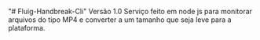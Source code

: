 "# Fluig-Handbreak-Cli" 
Versão 1.0
Serviço feito em node js para monitorar arquivos do tipo MP4 e converter a um tamanho que seja leve para a plataforma.